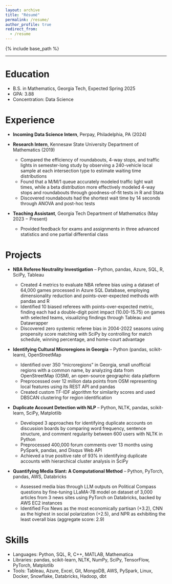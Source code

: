 ```yaml
---
layout: archive
title: "Résumé"
permalink: /resume/
author_profile: true
redirect_from:
  - /resume
---
```


{% include base_path %}

<hr class="light-grey-line">

Education
======
* B.S. in Mathematics, Georgia Tech, Expected Spring 2025
* GPA: 3.88
* Concentration: Data Science

Experience
======
* **Incoming Data Science Intern**, Perpay, Philadelphia, PA (2024)

* **Research Intern**, Kennesaw State University Department of Mathematics (2019)
  * Compared the efficiency of roundabouts, 4-way stops, and traffic lights in semester-long study by observing a 240-vehicle local sample at each intersection type to estimate waiting time distributions
  * Found that a M/M/1 queue accurately modeled traffic light wait times, while a beta distribution more effectively modeled 4-way stops and roundabouts through goodness-of-fit tests in R and Stata
  * Discovered roundabouts had the shortest wait time by 14 seconds through ANOVA and post-hoc tests

* **Teaching Assistant**, Georgia Tech Department of Mathematics (May 2023 − Present)
  * Provided feedback for exams and assignments in three advanced statistics and one partial differential class
 
Projects
======

* **NBA Referee Neutrality Investigation** – Python, pandas, Azure, SQL, R, SciPy, Tableau
  * Created 4 metrics to evaluate NBA referee bias using a dataset of 64,000 games processed in Azure SQL Database, employing dimensionality reduction and points-over-expected methods with pandas and R
  * Identified 10 biased referees with points-over-expected metric, finding each had a double-digit point impact (10.00-15.75) on games with selected teams, visualizing findings through Tableau and Datawrapper
  * Discovered zero systemic referee bias in 2004-2022 seasons using propensity score matching with SciPy by controlling for match schedule, winning percentage, and home-court advantage

* **Identifying Cultural Microregions in Georgia** – Python (pandas, scikit-learn), OpenStreetMap
  * Identified over 350 “microregions” in Georgia, small unofficial regions with a common name, by analyzing data from OpenStreetMap (OSM), an open-source geographic data platform
  * Preprocessed over 12 million data points from OSM representing local features using its REST API and pandas
  * Created custom TF-IDF algorithm for similarity scores and used DBSCAN clustering for region identification


* **Duplicate Account Detection with NLP** – Python, NLTK, pandas, scikit-learn, SciPy, Matplotlib 
  * Developed 3 approaches for identifying duplicate accounts on discussion boards by comparing word frequency,
  sentence structure, and comment regularity between 600 users with NLTK in Python
  * Preprocessed 400,000 forum comments over 13 months using PySpark, pandas, and Disqus Web API
  * Achieved a true positive rate of 93% in identifying duplicate accounts with hierarchical cluster analysis in SciPy

* **Quantifying Media Slant: A Computational Method** – Python, PyTorch, pandas, AWS, Databricks
  * Assessed media bias through LLM outputs on Political Compass questions by fine-tuning LLaMA-7B model on dataset of 3,000 articles from 3 news sites using PyTorch on Databricks, backed by AWS EC2 instances
  * Identified Fox News as the most economically partisan (+3.2), CNN as the highest in social polarization (+2.5), and NPR as exhibiting the least overall bias (aggregate score: 2.9)

  

  
Skills
======
* Languages: Python, SQL, R, C++, MATLAB, Mathematica
* Libraries: pandas, scikit-learn, NLTK, NumPy, SciPy, TensorFlow, PyTorch, Matplotlib
* Tools: Tableau, Azure, Excel, Git, MongoDB, AWS, PySpark, Linux, Docker, Snowflake, Databricks, Hadoop, dbt


